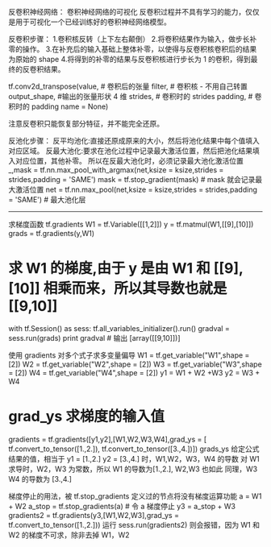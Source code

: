 反卷积神经网络： 卷积神经网络的可视化
反卷积过程并不具有学习的能力，仅仅是用于可视化一个已经训练好的卷积神经网络模型。
 
反卷积步骤：
1.卷积核反转（上下左右颠倒）
2.将卷积结果作为输入，做步长补零的操作。
3.在补充后的输入基础上整体补零，以使得与反卷积核卷积后的结果为原始的 shape
4.将得到的补零的结果与反卷积核进行步长为 1 的卷积，得到最终的反卷积结果。
 
tf.conv2d_transpose(value,  # 卷积后的张量
                    filter, # 卷积核 - 不用自己转置
                    output_shape, #输出的张量形状 4 维
                    strides, # 卷积时的 strides
                    padding, # 卷积时的 padding
                    name = None)
                    
注意反卷积只能恢复部分特征，并不能完全还原。
 
反池化步骤：
反平均池化:直接还原成原来的大小，然后将池化结果中每个值填入对应区域。
反最大池化:要求在池化过程中记录最大激活位置，然后把池化结果填入对应位置，其他补零。
所以在反最大池化时，必须记录最大池化激活位置
_,mask = tf.nn.max_pool_with_argmax(net,ksize = ksize,strides = strides,padding = 'SAME')
mask = tf.stop_gradient(mask) # mask 就会记录最大激活位置
net = tf.nn.max_pool(net,ksize = ksize,strides = strides,padding = 'SAME') # 最大池化层
 
-------------------------------------------------------------------------------------------
求梯度函数 tf.gradients
W1 = tf.Variable([[1,2]])
y = tf.matmul(W1,[[9],[10]])
grads = tf.gradients(y,W1)
# 求 W1 的梯度,由于 y 是由 W1 和 [[9],[10]] 相乘而来，所以其导数也就是 [[9,10]]
with tf.Session() as sess:
    tf.all_variables_initializer().run()
    gradval = sess.run(grads)
    print gradval # 输出 [array([[9,10]])]
 
使用 gradients 对多个式子求多变量偏导
W1 = tf.get_variable("W1",shape = [2])
W2 = tf.get_variable("W2",shape = [2])
W3 = tf.get_variable("W3",shape = [2])
W4 = tf.get_variable("W4",shape = [2])
y1 = W1 + W2 +W3
y2 = W3 + W4
# grad_ys 求梯度的输入值
gradients = tf.gradients([y1,y2],[W1,W2,W3,W4],grad_ys = [
                                   tf.convert_to_tensor([1.,2.]),
                                   tf.convert_to_tensor([3.,4.])])
grads_ys 给定公式结果的值，相当于 y1 = [1.,2.] y2 = [3.,4.] 时，W1,W2，W3，W4 的导数
对 W1 求导时，W2，W3 为常数，所以 W1 的导数为[1.,2.], W2,W3 也如此
同理，W3 W4 的导数为 [3.,4.]
 
梯度停止的用法，被 tf.stop_gradients 定义过的节点将没有梯度运算功能
a = W1 + W2
a_stop = tf.stop_gradients(a) # 令 a 梯度停止
y3 = a_stop + W3
gradients2 = tf.gradients(y3,[W1,W2,W3],grad_ys = tf.convert_to_tensor([1.,2.]))
运行 sess.run(gradients2) 则会报错，因为 W1 和 W2 的梯度不可求，除非去掉 W1，W2
